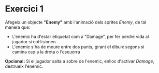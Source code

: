 # Exercici 1

Afegeix un objecte **"Enemy"** amb l'animació dels sprites *Enemy*, de tal manera que:

- L'enemic ha d'estar etiquetat com a "Damage", per fer perdre vida al jugador si col·lisionen
- L'enemic s'ha de moure entre dos punts, girant el dibuix segons si camina cap a la dreta o l'esquerra

**Opcional:** Si el jugador salta a sobre de l'enemic, enlloc d'activar *Damage*, destrueix l'enemic.
